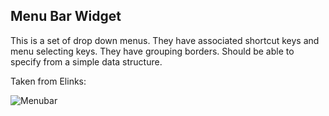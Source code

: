 ## Menu Bar Widget

This is a set of drop down menus. They have associated shortcut keys and menu selecting keys. They have grouping borders. Should be able to specify from a simple data structure.

Taken from Elinks:

![Menubar](https://raw.github.com/ingydotnet/tickit-widgets-todo/master/menubar.png)


